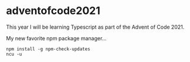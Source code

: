 # adventofcode2021

This year I will be learning Typescript as part of the Advent of Code 2021.

My new favorite npm package manager...

```
npm install -g npm-check-updates
ncu -u
```
